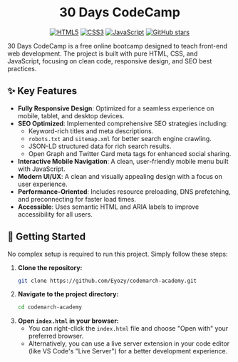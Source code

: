 <div align="center">

# 30 Days CodeCamp

[![HTML5](https://img.shields.io/badge/-HTML5-E34F26?style=flat&logo=html5&logoColor=white)](https://developer.mozilla.org/en-US/docs/Web/Guide/HTML/HTML5) [![CSS3](https://img.shields.io/badge/-CSS3-1572B6?style=flat&logo=css3&logoColor=white)](https://developer.mozilla.org/en-US/docs/Web/CSS) [![JavaScript](https://img.shields.io/badge/-JavaScript-F7DF1E?style=flat&logo=javascript&logoColor=black)](https://developer.mozilla.org/en-US/docs/Web/JavaScript) [![GitHub stars](https://img.shields.io/github/stars/Eyozy/Codemarch-Academy?style=flat)](https://github.com/Eyozy/Codemarch-Academy/stargazers)

</div>

30 Days CodeCamp is a free online bootcamp designed to teach front-end web development. The project is built with pure HTML, CSS, and JavaScript, focusing on clean code, responsive design, and SEO best practices.

## ✨ Key Features

- **Fully Responsive Design**: Optimized for a seamless experience on mobile, tablet, and desktop devices.
- **SEO Optimized**: Implemented comprehensive SEO strategies including:
  - Keyword-rich titles and meta descriptions.
  - `robots.txt` and `sitemap.xml` for better search engine crawling.
  - JSON-LD structured data for rich search results.
  - Open Graph and Twitter Card meta tags for enhanced social sharing.
- **Interactive Mobile Navigation**: A clean, user-friendly mobile menu built with JavaScript.
- **Modern UI/UX**: A clean and visually appealing design with a focus on user experience.
- **Performance-Oriented**: Includes resource preloading, DNS prefetching, and preconnecting for faster load times.
- **Accessible**: Uses semantic HTML and ARIA labels to improve accessibility for all users.


## 🚀 Getting Started

No complex setup is required to run this project. Simply follow these steps:

1. **Clone the repository:**
   ```bash
   git clone https://github.com/Eyozy/codemarch-academy.git
   ```
2. **Navigate to the project directory:**
   ```bash
   cd codemarch-academy
   ```
3. **Open `index.html` in your browser:**
   - You can right-click the `index.html` file and choose "Open with" your preferred browser.
   - Alternatively, you can use a live server extension in your code editor (like VS Code's "Live Server") for a better development experience.